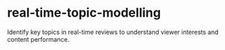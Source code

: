 # real-time-topic-modelling
Identify key topics in real-time reviews to understand viewer interests and content performance.

